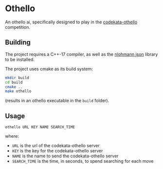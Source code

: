 # Othello

An othello ai, specifically designed to play in the [codekata-othello](https://github.com/henrymwestfall/codekata-othello-flask) competition.

## Building
The project requires a C++-17 compiler, as well as the [nlohmann json](https://github.com/nlohmann/json) library to be installed.

The project uses cmake as its build system:
```sh
mkdir build
cd build
cmake ..
make othello
```
(results in an othello executable in the `build` folder).

## Usage
`othello URL KEY NAME SEARCH_TIME`

where:
* `URL` is the url of the codekata-othello server
* `KEY` is the key for the codekata-othello server
* `NAME` is the name to send the codekata-othello server
* `SEARCH_TIME` is the time, in seconds, to spend searching for each move
